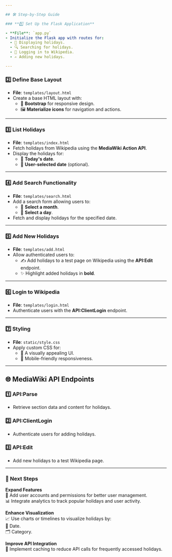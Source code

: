 ```yaml
---

## 🛠️ Step-by-Step Guide

### **1️⃣ Set Up the Flask Application**

- **File**: `app.py`
- Initialize the Flask app with routes for:
  - 📅 Displaying holidays.
  - 🔍 Searching for holidays.
  - 🔑 Logging in to Wikipedia.
  - ✍️ Adding new holidays.

---
```


### **2️⃣ Define Base Layout**

- **File**: `templates/layout.html`
- Create a base HTML layout with:
  - 🎨 **Bootstrap** for responsive design.
  - 🖼️ **Materialize icons** for navigation and actions.

---

### **3️⃣ List Holidays**

- **File**: `templates/index.html`
- Fetch holidays from Wikipedia using the **MediaWiki Action API**.
- Display the holidays for:
  - 📅 **Today's date**.
  - 📅 **User-selected date** (optional).

---

### **4️⃣ Add Search Functionality**

- **File**: `templates/search.html`
- Add a search form allowing users to:
  - 📆 **Select a month**.
  - 📆 **Select a day**.
- Fetch and display holidays for the specified date.

---

### **5️⃣ Add New Holidays**

- **File**: `templates/add.html`
- Allow authenticated users to:
  - ✍️ Add holidays to a test page on Wikipedia using the **API:Edit** endpoint.
  - ✨ Highlight added holidays in **bold**.

---

### **6️⃣ Login to Wikipedia**

- **File**: `templates/login.html`
- Authenticate users with the **API:ClientLogin** endpoint.

---

### **7️⃣ Styling**

- **File**: `static/style.css`
- Apply custom CSS for:
  - 🎨 A visually appealing UI.
  - 📱 Mobile-friendly responsiveness.

---

## 🌐 MediaWiki API Endpoints

### **1️⃣ API:Parse**

- Retrieve section data and content for holidays.

### **2️⃣ API:ClientLogin**

- Authenticate users for adding holidays.

### **3️⃣ API:Edit**

- Add new holidays to a test Wikipedia page.

---

### 🚀 Next Steps

**Expand Features**  
🌟 Add user accounts and permissions for better user management.  
📊 Integrate analytics to track popular holidays and user activity.

**Enhance Visualization**  
📈 Use charts or timelines to visualize holidays by:  
📅 Date.  
🗂️ Category.

**Improve API Integration**  
🔄 Implement caching to reduce API calls for frequently accessed holidays.
